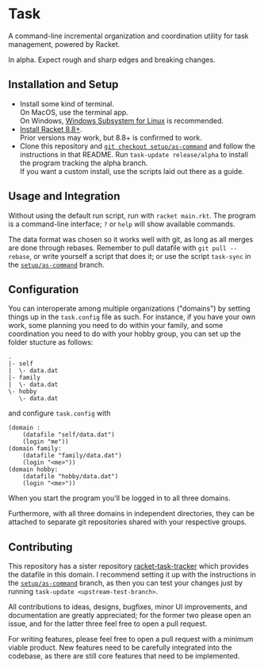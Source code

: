 # Task

A command-line incremental organization and coordination utility for task management,
powered by Racket.

In alpha. Expect rough and sharp edges and breaking changes.

## Installation and Setup

- Install some kind of terminal.\
  On MacOS, use the terminal app.\
  On Windows, [Windows Subsystem for Linux](https://learn.microsoft.com/en-us/windows/wsl/install)
  is recommended.
- [Install Racket 8.8+](https://download.racket-lang.org/).\
  Prior versions may work, but 8.8+ is confirmed to work.
- Clone this repository and [`git checkout setup/as-command`](https://github.com/hanssun07/racket-task/tree/setup/as-command) and follow the instructions in that README.
  Run `task-update release/alpha` to install the program tracking the alpha branch.\
  If you want a custom install, use the scripts laid out there as a guide.

## Usage and Integration

Without using the default run script, run with `racket main.rkt`.
The program is a command-line interface; `?` or `help` will show available commands.

The data format was chosen so it works well with git,
as long as all merges are done through rebases.
Remember to pull datafile with `git pull --rebase`,
or write yourself a script that does it;
or use the script `task-sync` in the [`setup/as-command`](https://github.com/hanssun07/racket-task/tree/setup/as-command) branch.

## Configuration

You can interoperate among multiple organizations ("domains") by setting things up in the
`task.config` file as such. For instance, if you have your own work, some planning you need
to do within your family, and some coordination you need to do with your hobby group, you can
set up the folder stucture as follows:

```
.
|- self
|  \- data.dat
|- family
|  \- data.dat
\- hobby
   \- data.dat
```

and configure `task.config` with

```
(domain :
    (datafile "self/data.dat")
    (login "me"))
(domain family:
    (datafile "family/data.dat")
    (login "<me>"))
(domain hobby:
    (datafile "hobby/data.dat")
    (login "<me>"))
```

When you start the program you'll be logged in to all three domains.

Furthermore, with all three domains in independent directories, they can be attached to
separate git repositories shared with your respective groups.

## Contributing

This repository has a sister repository [racket-task-tracker](https://github.com/hanssun07/racket-task-tracker)
which provides the datafile in this domain.
I recommend setting it up with the instructions in the 
[`setup/as-command`](https://github.com/hanssun07/racket-task/tree/setup/as-command) branch,
as then you can test your changes just by running `task-update <upstream-test-branch>`.

All contributions to ideas, designs, bugfixes, minor UI improvements, and documentation are greatly appreciated; for the former two please open an issue, and for the latter three feel free to open a pull request.

For writing features, please feel free to open a pull request with a minimum viable product.
New features need to be carefully integrated into the codebase, as there are
still core features that need to be implemented.
